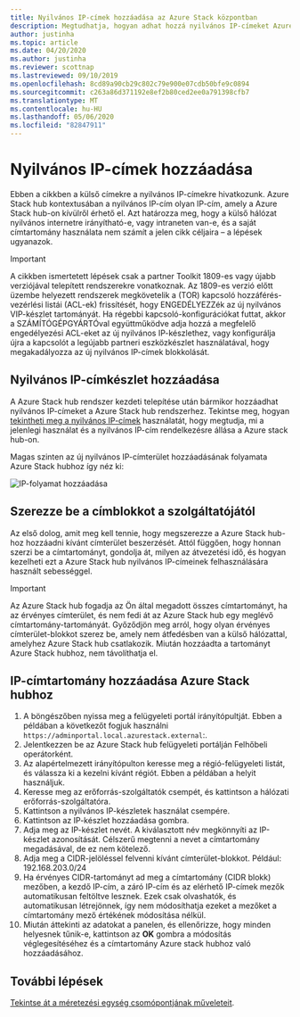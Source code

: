 ```yaml
---
title: Nyilvános IP-címek hozzáadása az Azure Stack központban
description: Megtudhatja, hogyan adhat hozzá nyilvános IP-címeket Azure Stack hubhoz.
author: justinha
ms.topic: article
ms.date: 04/20/2020
ms.author: justinha
ms.reviewer: scottnap
ms.lastreviewed: 09/10/2019
ms.openlocfilehash: 8cd89a90cb29c802c79e900e07cdb50bfe9c0894
ms.sourcegitcommit: c263a86d371192e8ef2b80ced2ee0a791398cfb7
ms.translationtype: MT
ms.contentlocale: hu-HU
ms.lasthandoff: 05/06/2020
ms.locfileid: "82847911"
---
```

# <a name="add-public-ip-addresses"></a>Nyilvános IP-címek hozzáadása

Ebben a cikkben a külső címekre a nyilvános IP-címekre hivatkozunk. Azure Stack hub kontextusában a nyilvános IP-cím olyan IP-cím, amely a Azure Stack hub-on kívülről érhető el. Azt határozza meg, hogy a külső hálózat nyilvános internetre irányítható-e, vagy intraneten van-e, és a saját címtartomány használata nem számít a jelen cikk céljaira – a lépések ugyanazok.

> [!IMPORTANT]
> A cikkben ismertetett lépések csak a partner Toolkit 1809-es vagy újabb verziójával telepített rendszerekre vonatkoznak. Az 1809-es verzió előtt üzembe helyezett rendszerek megkövetelik a (TOR) kapcsoló hozzáférés-vezérlési listái (ACL-ek) frissítését, hogy ENGEDÉLYEZZék az új nyilvános VIP-készlet tartományát. Ha régebbi kapcsoló-konfigurációkat futtat, akkor a SZÁMÍTÓGÉPGYÁRTÓval együttműködve adja hozzá a megfelelő engedélyezési ACL-eket az új nyilvános IP-készlethez, vagy konfigurálja újra a kapcsolót a legújabb partneri eszközkészlet használatával, hogy megakadályozza az új nyilvános IP-címek blokkolását.

## <a name="add-a-public-ip-address-pool"></a>Nyilvános IP-címkészlet hozzáadása
A Azure Stack hub rendszer kezdeti telepítése után bármikor hozzáadhat nyilvános IP-címeket a Azure Stack hub rendszerhez. Tekintse meg, hogyan [tekintheti meg a nyilvános IP-címek](azure-stack-viewing-public-ip-address-consumption.md) használatát, hogy megtudja, mi a jelenlegi használat és a nyilvános IP-cím rendelkezésre állása a Azure stack hub-on.

Magas szinten az új nyilvános IP-címterület hozzáadásának folyamata Azure Stack hubhoz így néz ki:

 ![IP-folyamat hozzáadása](media/azure-stack-add-ips/flow.svg)

## <a name="obtain-the-address-block-from-your-provider"></a>Szerezze be a címblokkot a szolgáltatójától
Az első dolog, amit meg kell tennie, hogy megszerezze a Azure Stack hub-hoz hozzáadni kívánt címterület beszerzését. Attól függően, hogy honnan szerzi be a címtartományt, gondolja át, milyen az átvezetési idő, és hogyan kezelheti ezt a Azure Stack hub nyilvános IP-címeinek felhasználására használt sebességgel.

> [!IMPORTANT]
> Az Azure Stack hub fogadja az Ön által megadott összes címtartományt, ha az érvényes címterület, és nem fedi át az Azure Stack hub egy meglévő címtartomány-tartományát. Győződjön meg arról, hogy olyan érvényes címterület-blokkot szerez be, amely nem átfedésben van a külső hálózattal, amelyhez Azure Stack hub csatlakozik. Miután hozzáadta a tartományt Azure Stack hubhoz, nem távolíthatja el.

## <a name="add-the-ip-address-range-to-azure-stack-hub"></a>IP-címtartomány hozzáadása Azure Stack hubhoz

1. A böngészőben nyissa meg a felügyeleti portál irányítópultját. Ebben a példában a következőt fogjuk használni `https://adminportal.local.azurestack.external`:.
2. Jelentkezzen be az Azure Stack hub felügyeleti portálján Felhőbeli operátorként.
3. Az alapértelmezett irányítópulton keresse meg a régió-felügyeleti listát, és válassza ki a kezelni kívánt régiót. Ebben a példában a helyit használjuk.
4. Keresse meg az erőforrás-szolgáltatók csempét, és kattintson a hálózati erőforrás-szolgáltatóra.
5. Kattintson a nyilvános IP-készletek használat csempére.
6. Kattintson az IP-készlet hozzáadása gombra.
7. Adja meg az IP-készlet nevét. A kiválasztott név megkönnyíti az IP-készlet azonosítását. Célszerű megtenni a nevet a címtartomány megadásával, de ez nem kötelező.
8. Adja meg a CIDR-jelöléssel felvenni kívánt címterület-blokkot. Például: 192.168.203.0/24
9. Ha érvényes CIDR-tartományt ad meg a címtartomány (CIDR blokk) mezőben, a kezdő IP-cím, a záró IP-cím és az elérhető IP-címek mezők automatikusan feltöltve lesznek. Ezek csak olvashatók, és automatikusan létrejönnek, így nem módosíthatja ezeket a mezőket a címtartomány mező értékének módosítása nélkül.
10. Miután áttekinti az adatokat a panelen, és ellenőrizze, hogy minden helyesnek tűnik-e, kattintson az **OK** gombra a módosítás véglegesítéséhez és a címtartomány Azure stack hubhoz való hozzáadásához.


## <a name="next-steps"></a>További lépések 
[Tekintse át a méretezési egység csomópontjának műveleteit](azure-stack-node-actions.md).
